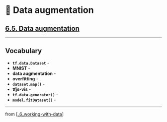 # 🧮 Data augmentation

## [**6.5.** Data augmentation](https://livebook.manning.com/book/deep-learning-with-javascript/chapter-6/236)

---

## **Vocabulary**

- **`tf.data.Dataset`** -
- **MNIST** -
- **data augmentation** -
- **overfitting** -
- **`dataset.map()`** -
- **tfjs-vis** -
- **`tf.data.generator()`** -
- **`model.fitDataset()`** -

---
from [[_6_working-with-data]]

[//begin]: # "Autogenerated link references for markdown compatibility"
[_6_working-with-data]: ../_6_working-with-data.md "🧮 Working with Data"
[//end]: # "Autogenerated link references"